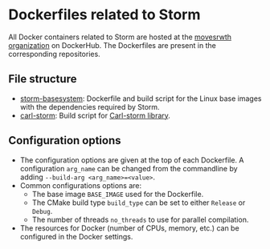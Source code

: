# Dockerfiles related to Storm

All Docker containers related to Storm are hosted at the [movesrwth organization](https://hub.docker.com/u/movesrwth) on DockerHub.
The Dockerfiles are present in the corresponding repositories.

## File structure
- [storm-basesystem](storm-basesystem): Dockerfile and build script for the Linux base images with the dependencies required by Storm.
- [carl-storm](carl-storm): Build script for [Carl-storm library](https://github.com/moves-rwth/carl-storm).

## Configuration options
- The configuration options are given at the top of each Dockerfile.
   A configuration `arg_name` can be changed from the commandline by adding `--build-arg <arg_name>=<value>`.
- Common configurations options are:
    * The base image `BASE_IMAGE` used for the Dockerfile.
    * The CMake build type `build_type` can be set to either `Release` or `Debug`.
    * The number of threads `no_threads` to use for parallel compilation.
- The resources for Docker (number of CPUs, memory, etc.) can be configured in the Docker settings.
